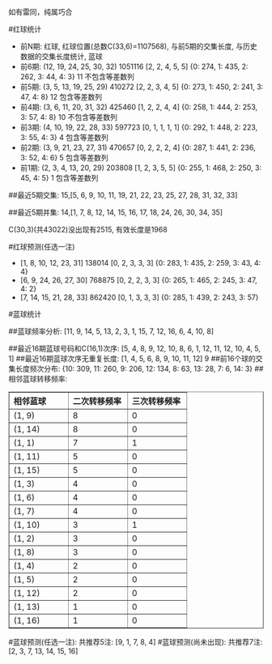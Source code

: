 <!-- 
.. title: 双色球2010045期(2010-04-22)数据分析报告
.. slug: slott-2010045-2010-04-22-report
.. date: 2010-04-23 08:00:00 UTC+08:00
.. tags: Lottery
.. link: 
.. description: 
.. type: text
-->

如有雷同，纯属巧合

<!-- TEASER_END-->

#红球统计

- 前N期: 红球, 红球位置(总数C(33,6)=1107568), 与前5期的交集长度, 与历史数据的交集长度统计, 蓝球
- 前6期: (12, 19, 24, 25, 30, 32) 1051116 [2, 2, 4, 5, 5] {0: 274, 1: 435, 2: 262, 3: 44, 4: 3} 11 不包含等差数列
- 前5期: (3, 5, 13, 19, 25, 29) 410272 [2, 2, 3, 4, 5] {0: 273, 1: 450, 2: 241, 3: 47, 4: 8} 12 包含等差数列
- 前4期: (3, 6, 11, 20, 31, 32) 425460 [1, 2, 2, 4, 4] {0: 258, 1: 444, 2: 253, 3: 57, 4: 8} 10 不包含等差数列
- 前3期: (4, 10, 19, 22, 28, 33) 597723 [0, 1, 1, 1, 1] {0: 292, 1: 448, 2: 223, 3: 55, 4: 3} 4 包含等差数列
- 前2期: (3, 9, 21, 23, 27, 31) 470657 [0, 2, 2, 2, 4] {0: 287, 1: 441, 2: 236, 3: 52, 4: 6} 5 包含等差数列
- 前1期: (2, 3, 4, 13, 20, 29) 203808 [1, 2, 3, 5, 5] {0: 255, 1: 468, 2: 250, 3: 45, 4: 5} 1 包含等差数列

##最近5期交集:
15,[5, 6, 9, 10, 11, 19, 21, 22, 23, 25, 27, 28, 31, 32, 33]

##最近5期并集:
14,[1, 7, 8, 12, 14, 15, 16, 17, 18, 24, 26, 30, 34, 35]

C(30,3)(共43022)没出现有2515, 
有效长度是1968

#红球预测(任选一注)

- [1, 8, 10, 12, 23, 31] 138014 [0, 2, 3, 3, 3] {0: 283, 1: 435, 2: 259, 3: 43, 4: 4}
- [6, 9, 24, 26, 27, 30] 768875 [0, 2, 2, 3, 3] {0: 265, 1: 465, 2: 245, 3: 47, 4: 2}
- [7, 14, 15, 21, 28, 33] 862420 [0, 1, 3, 3, 3] {0: 285, 1: 439, 2: 243, 3: 57}

#蓝球统计

##蓝球频率分析:
[11, 9, 14, 5, 13, 2, 3, 1, 15, 7, 12, 16, 6, 4, 10, 8]

##最近16期蓝球号码和C(16,1)次序:
[5, 4, 8, 9, 12, 10, 8, 6, 1, 12, 11, 12, 10, 4, 5, 1]
##最近16期蓝球次序无重复长度:
[1, 4, 5, 6, 8, 9, 10, 11, 12] 9
##前16个球的交集长度频次分布:
{10: 309, 11: 260, 9: 206, 12: 134, 8: 63, 13: 28, 7: 6, 14: 3}
##相邻蓝球转移频率:
<table border="1" class="table table-striped dataframe">
  <thead>
    <tr style="text-align: left;">
      <th style="min-width: 100px;">相邻蓝球</th>
      <th style="min-width: 100px;">二次转移频率</th>
      <th style="min-width: 100px;">三次转移频率</th>
    </tr>
  </thead>
  <tbody>
    <tr>
      <td>  (1, 9)</td>
      <td> 8</td>
      <td> 0</td>
    </tr>
    <tr>
      <td> (1, 14)</td>
      <td> 8</td>
      <td> 0</td>
    </tr>
    <tr>
      <td>  (1, 1)</td>
      <td> 7</td>
      <td> 1</td>
    </tr>
    <tr>
      <td> (1, 11)</td>
      <td> 5</td>
      <td> 0</td>
    </tr>
    <tr>
      <td> (1, 15)</td>
      <td> 5</td>
      <td> 0</td>
    </tr>
    <tr>
      <td>  (1, 3)</td>
      <td> 4</td>
      <td> 0</td>
    </tr>
    <tr>
      <td>  (1, 6)</td>
      <td> 4</td>
      <td> 0</td>
    </tr>
    <tr>
      <td>  (1, 7)</td>
      <td> 4</td>
      <td> 0</td>
    </tr>
    <tr>
      <td> (1, 10)</td>
      <td> 3</td>
      <td> 1</td>
    </tr>
    <tr>
      <td>  (1, 2)</td>
      <td> 3</td>
      <td> 0</td>
    </tr>
    <tr>
      <td>  (1, 8)</td>
      <td> 3</td>
      <td> 0</td>
    </tr>
    <tr>
      <td>  (1, 4)</td>
      <td> 2</td>
      <td> 0</td>
    </tr>
    <tr>
      <td>  (1, 5)</td>
      <td> 2</td>
      <td> 0</td>
    </tr>
    <tr>
      <td> (1, 12)</td>
      <td> 2</td>
      <td> 0</td>
    </tr>
    <tr>
      <td> (1, 13)</td>
      <td> 1</td>
      <td> 0</td>
    </tr>
    <tr>
      <td> (1, 16)</td>
      <td> 1</td>
      <td> 0</td>
    </tr>
  </tbody>
</table>
#蓝球预测(任选一注):
共推荐5注: [9, 1, 7, 8, 4]
#蓝球预测(尚未出现):
共推荐7注: [2, 3, 7, 13, 14, 15, 16]

